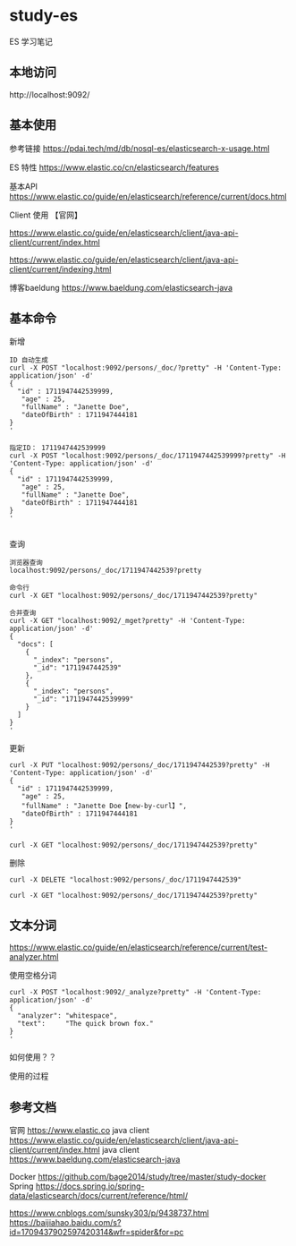 
# study-es #
ES 学习笔记

## 本地访问 
http://localhost:9092/







## 基本使用

参考链接 https://pdai.tech/md/db/nosql-es/elasticsearch-x-usage.html

ES 特性 https://www.elastic.co/cn/elasticsearch/features

基本API https://www.elastic.co/guide/en/elasticsearch/reference/current/docs.html

Client 使用 【官网】

https://www.elastic.co/guide/en/elasticsearch/client/java-api-client/current/index.html

https://www.elastic.co/guide/en/elasticsearch/client/java-api-client/current/indexing.html

博客baeldung https://www.baeldung.com/elasticsearch-java



## 基本命令

新增

```
ID 自动生成 
curl -X POST "localhost:9092/persons/_doc/?pretty" -H 'Content-Type: application/json' -d'
{
  "id" : 1711947442539999,
   "age" : 25,
   "fullName" : "Janette Doe",
   "dateOfBirth" : 1711947444181
}
'

指定ID： 1711947442539999
curl -X POST "localhost:9092/persons/_doc/1711947442539999?pretty" -H 'Content-Type: application/json' -d'
{
  "id" : 1711947442539999,
   "age" : 25,
   "fullName" : "Janette Doe",
   "dateOfBirth" : 1711947444181
}
'


```

查询

```
浏览器查询
localhost:9092/persons/_doc/1711947442539?pretty

命令行
curl -X GET "localhost:9092/persons/_doc/1711947442539?pretty"

合并查询
curl -X GET "localhost:9092/_mget?pretty" -H 'Content-Type: application/json' -d'
{
  "docs": [
    {
      "_index": "persons",
      "_id": "1711947442539"
    },
    {
      "_index": "persons",
      "_id": "1711947442539999"
    }
  ]
}
'
```

更新

```
curl -X PUT "localhost:9092/persons/_doc/1711947442539?pretty" -H 'Content-Type: application/json' -d'
{
  "id" : 1711947442539999,
   "age" : 25,
   "fullName" : "Janette Doe【new-by-curl】",
   "dateOfBirth" : 1711947444181
}
'

curl -X GET "localhost:9092/persons/_doc/1711947442539?pretty"

```

删除

```
curl -X DELETE "localhost:9092/persons/_doc/1711947442539"

curl -X GET "localhost:9092/persons/_doc/1711947442539?pretty"

```





## 文本分词

https://www.elastic.co/guide/en/elasticsearch/reference/current/test-analyzer.html

使用空格分词

```
curl -X POST "localhost:9092/_analyze?pretty" -H 'Content-Type: application/json' -d'
{
  "analyzer": "whitespace",
  "text":     "The quick brown fox."
}
'
```

如何使用？？

使用的过程



## 参考文档 ##

官网 https://www.elastic.co
java client https://www.elastic.co/guide/en/elasticsearch/client/java-api-client/current/index.html
java client https://www.baeldung.com/elasticsearch-java

Docker https://github.com/bage2014/study/tree/master/study-docker
Spring https://docs.spring.io/spring-data/elasticsearch/docs/current/reference/html/


https://www.cnblogs.com/sunsky303/p/9438737.html
https://baijiahao.baidu.com/s?id=1709437902597420314&wfr=spider&for=pc


